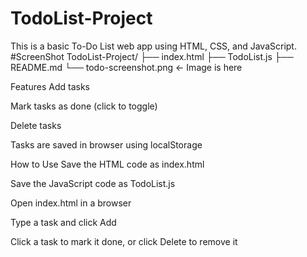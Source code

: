 # TodoList-Project
This is a basic To-Do List web app using HTML, CSS, and JavaScript.
#ScreenShot
TodoList-Project/
├── index.html
├── TodoList.js
├── README.md
└── todo-screenshot.png     ← Image is here


Features
Add tasks

Mark tasks as done (click to toggle)

Delete tasks

Tasks are saved in browser using localStorage

How to Use
Save the HTML code as index.html

Save the JavaScript code as TodoList.js

Open index.html in a browser

Type a task and click Add

Click a task to mark it done, or click Delete to remove it
